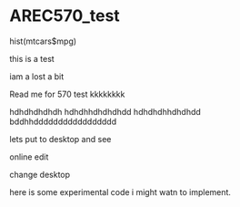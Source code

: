 # AREC570_test
hist(mtcars$mpg)


this is a test



iam a lost a bit 


Read me for 570 test kkkkkkkk

hdhdhdhdhdh
hdhdhhdhdhdhdd
hdhdhdhhdhdhdd
bddhhddddddddddddddddd






lets put to desktop and see 




online edit 

change desktop



here is some experimental code  i might watn to implement. 
